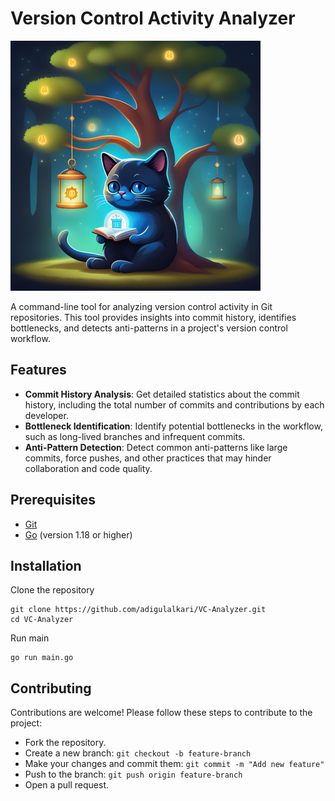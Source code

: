 # Version Control Activity Analyzer
![Logo](assets/logo.png)

A command-line tool for analyzing version control activity in Git repositories. This tool provides insights into commit history, identifies bottlenecks, and detects anti-patterns in a project's version control workflow.

## Features

- **Commit History Analysis**: Get detailed statistics about the commit history, including the total number of commits and contributions by each developer.
- **Bottleneck Identification**: Identify potential bottlenecks in the workflow, such as long-lived branches and infrequent commits.
- **Anti-Pattern Detection**: Detect common anti-patterns like large commits, force pushes, and other practices that may hinder collaboration and code quality.

## Prerequisites

- [Git](https://git-scm.com/downloads)
- [Go](https://golang.org/doc/install) (version 1.18 or higher)

## Installation

Clone the repository
```
git clone https://github.com/adigulalkari/VC-Analyzer.git
cd VC-Analyzer
```
Run main
```
go run main.go
```

## Contributing
Contributions are welcome! Please follow these steps to contribute to the project:

- Fork the repository.
- Create a new branch: ```git checkout -b feature-branch```
- Make your changes and commit them: ```git commit -m "Add new feature"```
- Push to the branch: ```git push origin feature-branch```
- Open a pull request.



